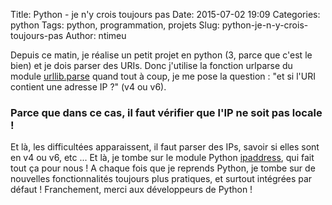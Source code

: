 Title: Python - je n'y crois toujours pas
Date: 2015-07-02 19:09
Categories: python
Tags: python, programmation, projets
Slug: python-je-n-y-crois-toujours-pas
Author: ntimeu

Depuis ce matin, je réalise un petit projet en python (3, parce que c'est le
bien) et je dois parser des URIs. Donc j'utilise la fonction urlparse du module
[urllib.parse](https://docs.python.org/3/library/urllib.parse.html) quand tout
à coup, je me pose la question : "et si l'URI contient une adresse IP ?" (v4 ou
v6).

### Parce que dans ce cas, il faut vérifier que l'IP ne soit pas locale !

Et là, les difficultées apparaissent, il faut parser des IPs, savoir si elles
sont en v4 ou v6, etc ... Et là, je tombe sur le module Python
[ipaddress](https://docs.python.org/3/library/ipaddress.html), qui fait tout ça
pour nous ! A chaque fois que je reprends Python, je tombe sur de nouvelles
fonctionnalités toujours plus pratiques, et surtout intégrées par défaut !
Franchement, merci aux développeurs de Python !
